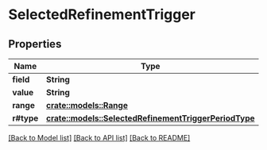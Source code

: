 # SelectedRefinementTrigger

## Properties

Name | Type | Description | Notes
------------ | ------------- | ------------- | -------------
**field** | **String** |  | 
**value** | **String** |  | 
**range** | [**crate::models::Range**](Range.md) |  | 
**r#type** | [**crate::models::SelectedRefinementTriggerPeriodType**](SelectedRefinementTrigger.Type.md) |  | 

[[Back to Model list]](../README.md#documentation-for-models) [[Back to API list]](../README.md#documentation-for-api-endpoints) [[Back to README]](../README.md)


